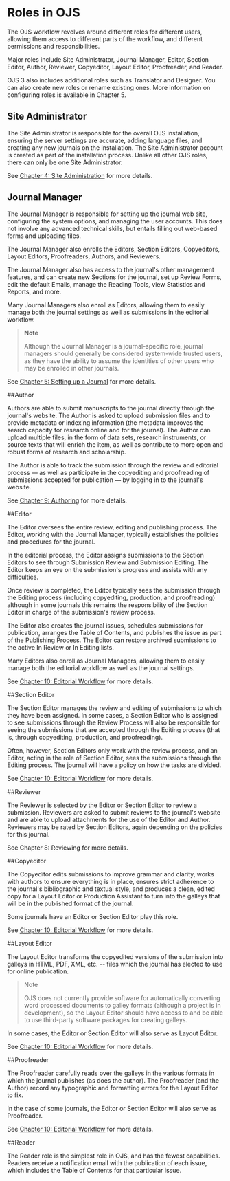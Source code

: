 # Roles in OJS

The OJS workflow revolves around different roles for different users, allowing them access to different parts of the workflow, and different permissions and responsibilities.

Major roles include Site Administrator, Journal Manager, Editor, Section Editor, Author, Reviewer, Copyeditor, Layout Editor, Proofreader, and Reader.

OJS 3 also includes additional roles such as Translator and Designer. You can also create new roles or rename existing ones. More information on configuring roles is available in Chapter 5.

## Site Administrator
The Site Administrator is responsible for the overall OJS installation, ensuring the server settings are accurate, adding language files, and creating any new journals on the installation. The Site Administrator account is created as part of the installation process. Unlike all other OJS roles, there can only be one Site Administrator.

See [Chapter 4: Site Administration](/en/site_administration.md) for more details.

## Journal Manager
The Journal Manager is responsible for setting up the journal web site, configuring the system options, and managing the user accounts. This does not involve any advanced technical skills, but entails filling out web-based forms and uploading files. 

The Journal Manager also enrolls the Editors, Section Editors, Copyeditors, Layout Editors, Proofreaders, Authors, and Reviewers.

The Journal Manager also has access to the journal's other management features, and can create new Sections for the journal, set up Review Forms, edit the default Emails, manage the Reading Tools, view Statistics and Reports, and more.

Many Journal Managers also enroll as Editors, allowing them to easily manage both the journal settings as well as submissions in the editorial workflow.


> **Note**
> 
> Although the Journal Manager is a journal-specific role, journal managers should generally be considered system-wide trusted users, as they have the ability to assume the identities of other users who may be enrolled in other journals.
> 

See [Chapter 5: Setting up a Journal](/en/journal_setup.md) for more details.

##Author

Authors are able to submit manuscripts to the journal directly through the journal's website. The Author is asked to upload submission files and to provide metadata or indexing information (the metadata improves the search capacity for research online and for the journal). The Author can upload multiple files, in the form of data sets, research instruments, or source texts that will enrich the item, as well as contribute to more open and robust forms of research and scholarship. 

The Author is able to track the submission through the review and editorial process — as well as participate in the copyediting and proofreading of submissions accepted for publication — by logging in to the journal's website.

See [Chapter 9: Authoring](/en/authoring.md) for more details.

##Editor

The Editor oversees the entire review, editing and publishing process. The Editor, working with the Journal Manager, typically establishes the policies and procedures for the journal. 

In the editorial process, the Editor assigns submissions to the Section Editors to see through Submission Review and Submission Editing. The Editor keeps an eye on the submission's progress and assists with any difficulties. 

Once review is completed, the Editor typically sees the submission through the Editing process (including copyediting, production, and proofreading) although in some journals this remains the responsibility of the Section Editor in charge of the submission's review process. 

The Editor also creates the journal issues, schedules submissions for publication, arranges the Table of Contents, and publishes the issue as part of the Publishing Process. The Editor can restore archived submissions to the active In Review or In Editing lists.

Many Editors also enroll as Journal Managers, allowing them to easily manage both the editorial workflow as well as the journal settings.

See [Chapter 10: Editorial Workflow](/en/editorial_workflow.md) for more details.

##Section Editor

The Section Editor manages the review and editing of submissions to which they have been assigned. In some cases, a Section Editor who is assigned to see submissions through the Review Process will also be responsible for seeing the submissions that are accepted through the Editing process (that is, through copyediting, production, and proofreading). 

Often, however, Section Editors only work with the review process, and an Editor, acting in the role of Section Editor, sees the submissions through the Editing process. The journal will have a policy on how the tasks are divided.

See [Chapter 10: Editorial Workflow](/en/editorial_workflow.md) for more details.

##Reviewer

The Reviewer is selected by the Editor or Section Editor to review a submission. Reviewers are asked to submit reviews to the journal's website and are able to upload attachments for the use of the Editor and Author. Reviewers may be rated by Section Editors, again depending on the policies for this journal.

See Chapter 8: Reviewing for more details.

##Copyeditor

The Copyeditor edits submissions to improve grammar and clarity, works with authors to ensure everything is in place, ensures strict adherence to the journal's bibliographic and textual style, and produces a clean, edited copy for a Layout Editor or Production Assistant to turn into the galleys that will be in the published format of the journal. 

Some journals have an Editor or Section Editor play this role.

See [Chapter 10: Editorial Workflow](/en/editorial_workflow.md) for more details.

##Layout Editor

The Layout Editor transforms the copyedited versions of the submission into galleys in HTML, PDF, XML, etc. -- files which the journal has elected to use for online publication. 

>Note
>
>OJS does not currently provide software for automatically converting word processed documents to galley formats (although a project is in development), so the Layout Editor should have access to and be able to use third-party software packages for creating galleys. 
>

In some cases, the Editor or Section Editor will also serve as Layout Editor.

See [Chapter 10: Editorial Workflow](/en/editorial_workflow.md) for more details.

##Proofreader

The Proofreader carefully reads over the galleys in the various formats in which the journal publishes (as does the author). The Proofreader (and the Author) record any typographic and formatting errors for the Layout Editor to fix. 

In the case of some journals, the Editor or Section Editor will also serve as Proofreader.

See [Chapter 10: Editorial Workflow](/en/editorial_workflow.md) for more details.

##Reader

The Reader role is the simplest role in OJS, and has the fewest capabilities. Readers receive a notification email with the publication of each issue, which includes the Table of Contents for that particular issue.